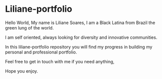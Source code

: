 # Liliane-portfolio

Hello World, My name is Liliane Soares, 
I am a Black Latina from Brazil the green lung of the world.

I am self oriented, always looking for diversity and innovative communities. 

In this liliane-portfolio repository you will find my progress in building my personal and professional portfolio. 

Feel free to get in touch with me if you need anything, 

Hope you enjoy. 